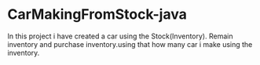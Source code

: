 # CarMakingFromStock-java

In this project i have created a car using the Stock(Inventory). Remain inventory and purchase inventory.using that how many car i make using the inventory.

